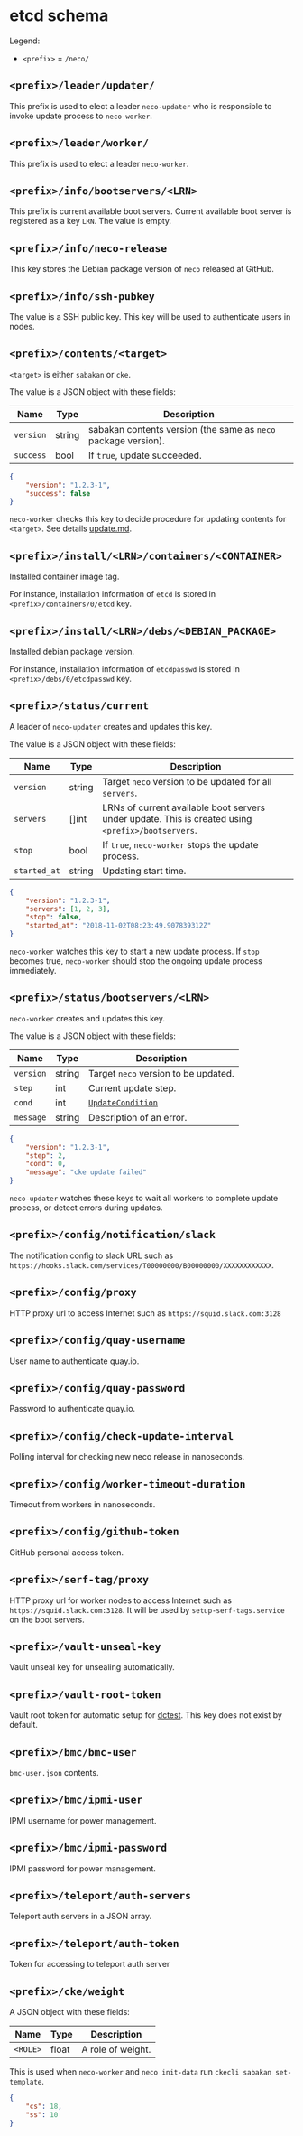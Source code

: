 etcd schema
===========

Legend:
* `<prefix>` = `/neco/`

## `<prefix>/leader/updater/`

This prefix is used to elect a leader `neco-updater` who is responsible to invoke
update process to `neco-worker`.

## `<prefix>/leader/worker/`

This prefix is used to elect a leader `neco-worker`.

## `<prefix>/info/bootservers/<LRN>`

This prefix is current available boot servers. Current available boot server is
registered as a key `LRN`.  The value is empty.

## `<prefix>/info/neco-release`

This key stores the Debian package version of `neco` released at GitHub.

## `<prefix>/info/ssh-pubkey`

The value is a SSH public key.  This key will be used to authenticate
users in nodes.

## `<prefix>/contents/<target>`

`<target>` is either `sabakan` or `cke`.

The value is a JSON object with these fields:

Name      | Type   | Description
----      | ----   | -----------
`version` | string | sabakan contents version (the same as `neco` package version).
`success` | bool   | If `true`, update succeeded.

```json
{
    "version": "1.2.3-1",
    "success": false
}
```

`neco-worker` checks this key to decide procedure for updating contents for `<target>`.
See details [update.md](update.md#sabakan-contents-eg-container-images-os-images-and-ignitions).

## `<prefix>/install/<LRN>/containers/<CONTAINER>`

Installed container image tag.

For instance, installation information of `etcd` is stored in
`<prefix>/containers/0/etcd` key.

## `<prefix>/install/<LRN>/debs/<DEBIAN_PACKAGE>`

Installed debian package version.

For instance, installation information of `etcdpasswd` is stored in
`<prefix>/debs/0/etcdpasswd` key.

## `<prefix>/status/current`

A leader of `neco-updater` creates and updates this key.

The value is a JSON object with these fields:

Name         | Type   | Description
----         | ----   | -----------
`version`    | string | Target `neco` version to be updated for all `servers`.
`servers`    | []int  | LRNs of current available boot servers under update. This is created using `<prefix>/bootservers`.
`stop`       | bool   | If `true`, `neco-worker` stops the update process.
`started_at` | string | Updating start time.

```json
{
    "version": "1.2.3-1",
    "servers": [1, 2, 3],
    "stop": false,
    "started_at": "2018-11-02T08:23:49.907839312Z"
}
```

`neco-worker` watches this key to start a new update process.
If `stop` becomes true, `neco-worker` should stop the ongoing update process immediately.

## `<prefix>/status/bootservers/<LRN>`

`neco-worker` creates and updates this key.

The value is a JSON object with these fields:

Name      | Type   | Description
----      | ----   | -----------
`version` | string | Target `neco` version to be updated.
`step`    | int    | Current update step.
`cond`    | int    | [`UpdateCondition`](https://godoc.org/github.com/cybozu-go/neco#UpdateCondition)
`message` | string | Description of an error.

```json
{
    "version": "1.2.3-1",
    "step": 2,
    "cond": 0,
    "message": "cke update failed"
}
```

`neco-updater` watches these keys to wait all workers to complete update process,
or detect errors during updates.

## `<prefix>/config/notification/slack`

The notification config to slack URL such as `https://hooks.slack.com/services/T00000000/B00000000/XXXXXXXXXXXX`.

## `<prefix>/config/proxy`

HTTP proxy url to access Internet such as `https://squid.slack.com:3128`

## `<prefix>/config/quay-username`

User name to authenticate quay.io.

## `<prefix>/config/quay-password`

Password to authenticate quay.io.

## `<prefix>/config/check-update-interval`

Polling interval for checking new neco release in nanoseconds.

## `<prefix>/config/worker-timeout-duration`

Timeout from workers in nanoseconds.

## `<prefix>/config/github-token`

GitHub personal access token.

## `<prefix>/serf-tag/proxy`

HTTP proxy url for worker nodes to access Internet such as `https://squid.slack.com:3128`.
It will be used by `setup-serf-tags.service` on the boot servers.

## `<prefix>/vault-unseal-key`

Vault unseal key for unsealing automatically.

## `<prefix>/vault-root-token`

Vault root token for automatic setup for [dctest](../dctest/).
This key does not exist by default.

## `<prefix>/bmc/bmc-user`

`bmc-user.json` contents.

## `<prefix>/bmc/ipmi-user`

IPMI username for power management.

## `<prefix>/bmc/ipmi-password`

IPMI password for power management.

## `<prefix>/teleport/auth-servers`

Teleport auth servers in a JSON array.

## `<prefix>/teleport/auth-token`

Token for accessing to teleport auth server

## `<prefix>/cke/weight`

A JSON object with these fields:

Name     | Type  | Description
----     | ----  | -----------
`<ROLE>` | float | A role of weight.

This is used when `neco-worker` and `neco init-data` run `ckecli sabakan set-template`.

```json
{
    "cs": 18,
    "ss": 10
}
```
